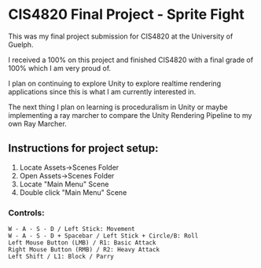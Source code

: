 # CIS4820 Final Project - Sprite Fight

This was my final project submission for CIS4820 at the University of Guelph.

I received a 100% on this project and finished CIS4820 with a final grade of 100% which I am very proud of.

I plan on continuing to explore Unity to explore realtime rendering applications since this is what I am currently interested in.

The next thing I plan on learning is proceduralism in Unity or maybe implementing a ray marcher to compare the Unity Rendering Pipeline to my own Ray Marcher.

## Instructions for project setup:

1. Locate Assets->Scenes Folder
2. Open Assets->Scenes Folder
3. Locate "Main Menu" Scene
4. Double click "Main Menu" Scene

### Controls:
	W - A - S - D / Left Stick: Movement
	W - A - S - D + Spacebar / Left Stick + Circle/B: Roll
	Left Mouse Button (LMB) / R1: Basic Attack
	Right Mouse Button (RMB) / R2: Heavy Attack
	Left Shift / L1: Block / Parry

